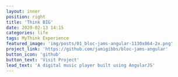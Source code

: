 ```yaml
---
layout: inner
position: right
title: 'Think BIG'
date: 2020-02-13 14:15
categories: life
tags: MyThink Experience  
featured_image: 'img/posts/01_bloc-jams-angular-1130x864-2x.png'
project_link: 'https://github.com/jamigibbs/bloc-jams-angular'
button_icon: 'github'
button_text: 'Visit Project'
lead_text: 'A digital music player built using AngularJS'
---
```

